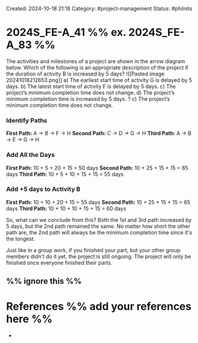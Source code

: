 Created: 2024-10-18 21:18
Category: #project-management 
Status: #philnits



# 2024S_FE-A_41 %% ex. 2024S_FE-A_83 %%

The activities and milestones of a project are shown in the arrow diagram below. Which of the following is an appropriate description of the project if the duration of activity B is increased by 5 days?
![[Pasted image 20241018212653.png]]
a) The earliest start time of activity G is delayed by 5 days. 
b) The latest start time of activity F is delayed by 5 days. 
c) The project’s minimum completion time does not change. 
d) The project’s minimum completion time is increased by 5 days.
? 
c) The project’s minimum completion time does not change. 
### Identify Paths
**First Path:** A -> B -> F -> H
**Second Path:** C -> D -> G -> H
**Third Path:** A -> B -> E -> G -> H

### Add All the Days
**First Path:** 10 + 5 + 20 + 15 = 50 days
**Second Path:** 10 + 25 + 15 + 15 = 65 days
**Third Path:** 10 + 5 + 10 + 15 + 15 = 55 days

### Add +5 days to Activity B
**First Path:** 10 + 10 + 20 + 15 = 55 days
**Second Path:** 10 + 25 + 15 + 15 = 65 days
**Third Path:** 10 + 10 + 10 + 15 + 15 = 60 days

So, what can we conclude from this?
Both the 1st and 3rd path increased by 5 days, but the 2nd path remained the same.
No matter how short the other path are, the 2nd path will always be the minimum completion time since it's the longest.

Just like in a group work, if you finished your part, but your other group members didn't do it yet, the project is still ongoing. The project will only be finished once everyone finished their parts.





%% ignore this %%
---









# References %% add your references here %%
- 